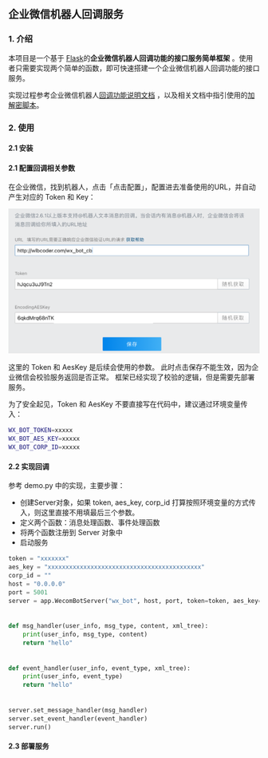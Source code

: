 ## 企业微信机器人回调服务

### 1. 介绍

本项目是一个基于 [Flask](https://flask.palletsprojects.com/en/1.1.x/)的**企业微信机器人回调功能的接口服务简单框架**
。使用者只需要实现两个简单的函数，即可快速搭建一个企业微信机器人回调功能的接口服务。

实现过程参考企业微信机器人[回调功能说明文档](https://developer.work.weixin.qq.com/document/path/99399)
，以及相关文档中指引使用的[加解密脚本](https://github.com/sbzhu/weworkapi_python/tree/master/callback)。

### 2. 使用

#### 2.1 安装

#### 2.1 配置回调相关参数

在企业微信，找到机器人，点击「点击配置」，配置进去准备使用的URL，并自动产生对应的 Token 和 Key：

![配置回调](./images/wx_bot_config.png)

这里的 Token 和 AesKey 是后续会使用的参数。 此时点击保存不能生效，因为企业微信会校验服务返回是否正常。
框架已经实现了校验的逻辑，但是需要先部署服务。

为了安全起见，Token 和 AesKey 不要直接写在代码中，建议通过环境变量传入：

```bash
WX_BOT_TOKEN=xxxxx
WX_BOT_AES_KEY=xxxxx
WX_BOT_CORP_ID=xxxxx
```

#### 2.2 实现回调

参考 demo.py 中的实现，主要步骤：

- 创建Server对象，如果 token, aes_key, corp_id 打算按照环境变量的方式传入，则这里直接不用填最后三个参数。
- 定义两个函数：消息处理函数、事件处理函数
- 将两个函数注册到 Server 对象中
- 启动服务

```python
token = "xxxxxxx"
aes_key = "xxxxxxxxxxxxxxxxxxxxxxxxxxxxxxxxxxxxxxxxxxx"
corp_id = ""
host = "0.0.0.0"
port = 5001
server = app.WecomBotServer("wx_bot", host, port, token=token, aes_key=aes_key, corp_id=corp_id)


def msg_handler(user_info, msg_type, content, xml_tree):
    print(user_info, msg_type, content)
    return "hello"


def event_handler(user_info, event_type, xml_tree):
    print(user_info, event_type)
    return "hello"


server.set_message_handler(msg_handler)
server.set_event_handler(event_handler)
server.run()
```


#### 2.3 部署服务





